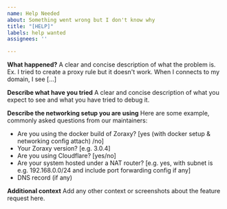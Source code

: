 ```yaml
---
name: Help Needed
about: Something went wrong but I don't know why
title: "[HELP]"
labels: help wanted
assignees: ''

---
```


**What happened?**
A clear and concise description of what the problem is. Ex. I tried to create a proxy rule but it doesn't work. When I connects to my domain, I see [...]

**Describe what have you tried**
A clear and concise description of what you expect to see and what you have tried to debug it.

**Describe the networking setup you are using**
Here are some example, commonly asked questions from our maintainers: 
- Are you using the docker build of Zoraxy? [yes (with docker setup & networking config attach) /no]
- Your Zoraxy version? [e.g. 3.0.4]
- Are you using Cloudflare? [yes/no]
- Are your system hosted under a NAT router? [e.g. yes, with subnet is e.g. 192.168.0.0/24 and include port forwarding config if any]
- DNS record (if any)

**Additional context**
Add any other context or screenshots about the feature request here.
